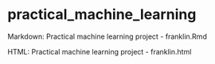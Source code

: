 # practical_machine_learning
<p>Markdown: Practical machine learning project - franklin.Rmd</p>
<p>HTML: Practical machine learning project - franklin.html</p>


